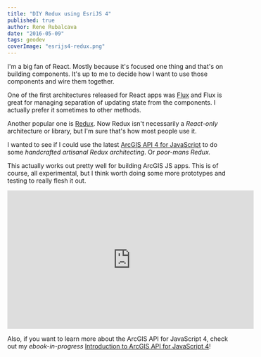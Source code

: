 ```yaml
---
title: "DIY Redux using EsriJS 4"
published: true
author: Rene Rubalcava
date: "2016-05-09"
tags: geodev
coverImage: "esrijs4-redux.png"
---
```


I'm a big fan of React. Mostly because it's focused one thing and that's on building components. It's up to me to decide how I want to use those components and wire them together.

One of the first architectures released for React apps was [Flux](https://facebook.github.io/flux/docs/overview.html) and Flux is great for managing separation of updating state from the components. I actually prefer it sometimes to other methods.

Another popular one is [Redux](http://redux.js.org/). Now Redux isn't necessarily a _React-only_ architecture or library, but I'm sure that's how most people use it.

I wanted to see if I could use the latest [ArcGIS API 4 for JavaScript](https://developers.arcgis.com/javascript/) to do some _handcrafted artisanal Redux architecting_. Or _poor-mans Redux._

This actually works out pretty well for building ArcGIS JS apps. This is of course, all experimental, but I think worth doing some more prototypes and testing to really flesh it out.

<iframe width="560" height="315" src="https://www.youtube.com/embed/ptmf_8ej3W4" frameborder="0" allowfullscreen></iframe>

Also, if you want to learn more about the ArcGIS API for JavaScript 4, check out my _ebook-in-progress_ [Introduction to ArcGIS API for JavaScript 4](https://leanpub.com/arcgis-js-api-4)!
